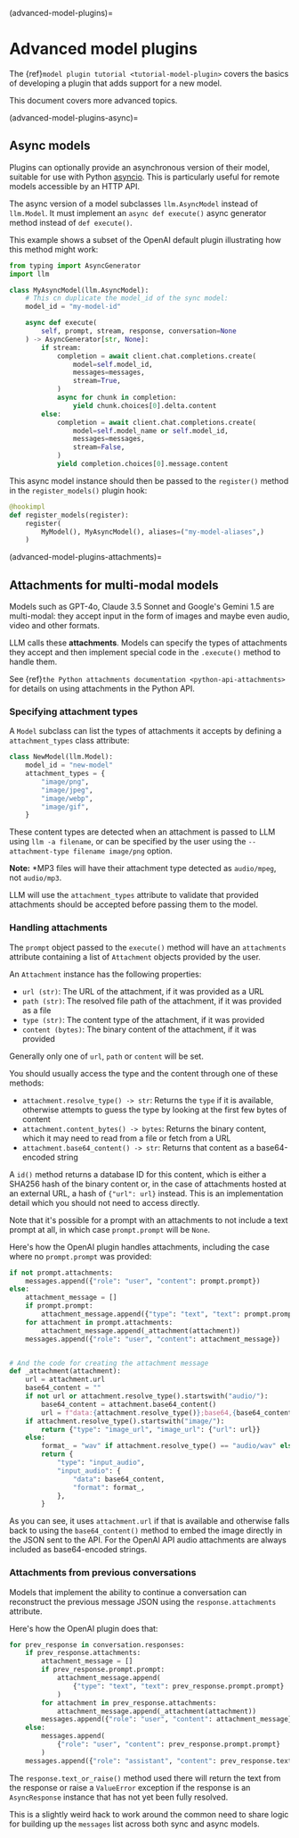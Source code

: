 (advanced-model-plugins)=
# Advanced model plugins

The {ref}`model plugin tutorial <tutorial-model-plugin>` covers the basics of developing a plugin that adds support for a new model.

This document covers more advanced topics.

(advanced-model-plugins-async)=

## Async models

Plugins can optionally provide an asynchronous version of their model, suitable for use with Python [asyncio](https://docs.python.org/3/library/asyncio.html). This is particularly useful for remote models accessible by an HTTP API.

The async version of a model subclasses `llm.AsyncModel` instead of `llm.Model`. It must implement an `async def execute()` async generator method instead of `def execute()`.

This example shows a subset of the OpenAI default plugin illustrating how this method might work:


```python
from typing import AsyncGenerator
import llm

class MyAsyncModel(llm.AsyncModel):
    # This cn duplicate the model_id of the sync model:
    model_id = "my-model-id"

    async def execute(
        self, prompt, stream, response, conversation=None
    ) -> AsyncGenerator[str, None]:
        if stream:
            completion = await client.chat.completions.create(
                model=self.model_id,
                messages=messages,
                stream=True,
            )
            async for chunk in completion:
                yield chunk.choices[0].delta.content
        else:
            completion = await client.chat.completions.create(
                model=self.model_name or self.model_id,
                messages=messages,
                stream=False,
            )
            yield completion.choices[0].message.content
```
This async model instance should then be passed to the `register()` method in the `register_models()` plugin hook:

```python
@hookimpl
def register_models(register):
    register(
        MyModel(), MyAsyncModel(), aliases=("my-model-aliases",)
    )
```

(advanced-model-plugins-attachments)=

## Attachments for multi-modal models

Models such as GPT-4o, Claude 3.5 Sonnet and Google's Gemini 1.5 are multi-modal: they accept input in the form of images and maybe even audio, video and other formats.

LLM calls these **attachments**. Models can specify the types of attachments they accept and then implement special code in the `.execute()` method to handle them.

See {ref}`the Python attachments documentation <python-api-attachments>` for details on using attachments in the Python API.

### Specifying attachment types

A `Model` subclass can list the types of attachments it accepts by defining a `attachment_types` class attribute:

```python
class NewModel(llm.Model):
    model_id = "new-model"
    attachment_types = {
        "image/png",
        "image/jpeg",
        "image/webp",
        "image/gif",
    }
```
These content types are detected when an attachment is passed to LLM using `llm -a filename`, or can be specified by the user using the `--attachment-type filename image/png` option.

**Note:** *MP3 files will have their attachment type detected as `audio/mpeg`, not `audio/mp3`.

LLM will use the `attachment_types` attribute to validate that provided attachments should be accepted before passing them to the model.

### Handling attachments

The `prompt` object passed to the `execute()` method will have an `attachments` attribute containing a list of `Attachment` objects provided by the user.

An `Attachment` instance has the following properties:

- `url (str)`: The URL of the attachment, if it was provided as a URL
- `path (str)`: The resolved file path of the attachment, if it was provided as a file
- `type (str)`: The content type of the attachment, if it was provided
- `content (bytes)`: The binary content of the attachment, if it was provided

Generally only one of `url`, `path` or `content` will be set.

You should usually access the type and the content through one of these methods:

- `attachment.resolve_type() -> str`: Returns the `type` if it is available, otherwise attempts to guess the type by looking at the first few bytes of content
- `attachment.content_bytes() -> bytes`: Returns the binary content, which it may need to read from a file or fetch from a URL
- `attachment.base64_content() -> str`: Returns that content as a base64-encoded string

A `id()` method returns a database ID for this content, which is either a SHA256 hash of the binary content or, in the case of attachments hosted at an external URL, a hash of `{"url": url}` instead. This is an implementation detail which you should not need to access directly.

Note that it's possible for a prompt with an attachments to not include a text prompt at all, in which case `prompt.prompt` will be `None`.

Here's how the OpenAI plugin handles attachments, including the case where no `prompt.prompt` was provided:

```python
if not prompt.attachments:
    messages.append({"role": "user", "content": prompt.prompt})
else:
    attachment_message = []
    if prompt.prompt:
        attachment_message.append({"type": "text", "text": prompt.prompt})
    for attachment in prompt.attachments:
        attachment_message.append(_attachment(attachment))
    messages.append({"role": "user", "content": attachment_message})


# And the code for creating the attachment message
def _attachment(attachment):
    url = attachment.url
    base64_content = ""
    if not url or attachment.resolve_type().startswith("audio/"):
        base64_content = attachment.base64_content()
        url = f"data:{attachment.resolve_type()};base64,{base64_content}"
    if attachment.resolve_type().startswith("image/"):
        return {"type": "image_url", "image_url": {"url": url}}
    else:
        format_ = "wav" if attachment.resolve_type() == "audio/wav" else "mp3"
        return {
            "type": "input_audio",
            "input_audio": {
                "data": base64_content,
                "format": format_,
            },
        }
```
As you can see, it uses `attachment.url` if that is available and otherwise falls back to using the `base64_content()` method to embed the image directly in the JSON sent to the API. For the OpenAI API audio attachments are always included as base64-encoded strings.

### Attachments from previous conversations

Models that implement the ability to continue a conversation can reconstruct the previous message JSON using the `response.attachments` attribute.

Here's how the OpenAI plugin does that:

```python
for prev_response in conversation.responses:
    if prev_response.attachments:
        attachment_message = []
        if prev_response.prompt.prompt:
            attachment_message.append(
                {"type": "text", "text": prev_response.prompt.prompt}
            )
        for attachment in prev_response.attachments:
            attachment_message.append(_attachment(attachment))
        messages.append({"role": "user", "content": attachment_message})
    else:
        messages.append(
            {"role": "user", "content": prev_response.prompt.prompt}
        )
    messages.append({"role": "assistant", "content": prev_response.text_or_raise()})
```
The `response.text_or_raise()` method used there will return the text from the response or raise a `ValueError` exception if the response is an `AsyncResponse` instance that has not yet been fully resolved.

This is a slightly weird hack to work around the common need to share logic for building up the `messages` list across both sync and async models.
